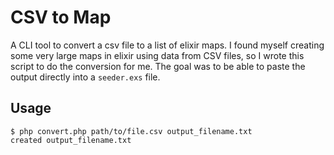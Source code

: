 # CSV to Map

A CLI tool to convert a csv file to a list of elixir maps.  I found myself creating some very large maps in elixir using data from CSV files, so I wrote this script to do the conversion for me. The goal was to be able to paste the output directly into a `seeder.exs` file.

## Usage

```
$ php convert.php path/to/file.csv output_filename.txt
created output_filename.txt
```
